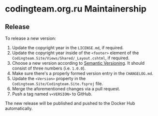 ﻿codingteam.org.ru Maintainership
================================

Release
-------
To release a new version:
1. Update the copyright year in the `LICENSE.md`, if required.
2. Update the copyright year inside of the `<footer>` element of the `Codingteam.Site/Views/Shared/_Layout.cshtml`, if required.
3. Choose a new version according to [Semantic Versioning][semver]. It should consist of three numbers (i.e. `1.0.0`).
4. Make sure there's a properly formed version entry in the `CHANGELOG.md`.
5. Update the `<Version>` property in the `Codingteam.Site/Codingteam.Site.fsproj` file.
6. Merge the aforementioned changes via a pull request.
7. Push a tag named `v<VERSION>` to GitHub.

The new release will be published and pushed to the Docker Hub automatically.

[semver]: https://semver.org/spec/v2.0.0.html
